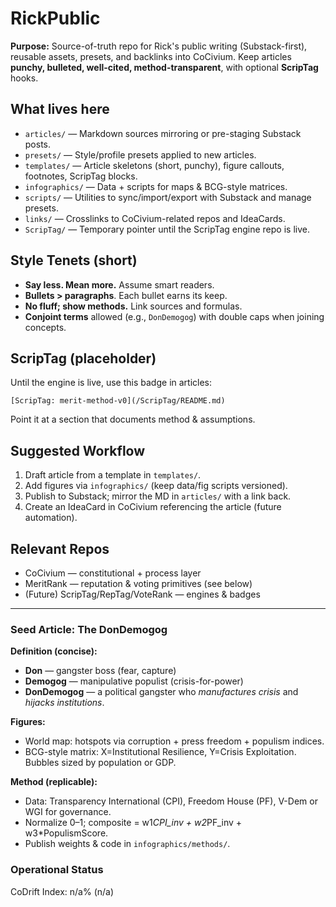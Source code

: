 # RickPublic

**Purpose:** Source-of-truth repo for Rick's public writing (Substack-first), reusable assets, presets, and backlinks into CoCivium. Keep articles **punchy, bulleted, well-cited, method-transparent**, with optional **ScripTag** hooks.

## What lives here
- `articles/` — Markdown sources mirroring or pre-staging Substack posts.
- `presets/` — Style/profile presets applied to new articles.
- `templates/` — Article skeletons (short, punchy), figure callouts, footnotes, ScripTag blocks.
- `infographics/` — Data + scripts for maps & BCG-style matrices.
- `scripts/` — Utilities to sync/import/export with Substack and manage presets.
- `links/` — Crosslinks to CoCivium-related repos and IdeaCards.
- `ScripTag/` — Temporary pointer until the ScripTag engine repo is live.

## Style Tenets (short)
- **Say less. Mean more.** Assume smart readers.
- **Bullets > paragraphs**. Each bullet earns its keep.
- **No fluff; show methods.** Link sources and formulas.
- **Conjoint terms** allowed (e.g., `DonDemogog`) with double caps when joining concepts.

## ScripTag (placeholder)
Until the engine is live, use this badge in articles:
```
[ScripTag: merit-method-v0](/ScripTag/README.md)
```
Point it at a section that documents method & assumptions.

## Suggested Workflow
1. Draft article from a template in `templates/`.
2. Add figures via `infographics/` (keep data/fig scripts versioned).
3. Publish to Substack; mirror the MD in `articles/` with a link back.
4. Create an IdeaCard in CoCivium referencing the article (future automation).

## Relevant Repos
- CoCivium — constitutional + process layer
- MeritRank — reputation & voting primitives (see below)
- (Future) ScripTag/RepTag/VoteRank — engines & badges

---

### Seed Article: The DonDemogog
**Definition (concise):**
- **Don** — gangster boss (fear, capture)
- **Demogog** — manipulative populist (crisis-for-power)
- **DonDemogog** — a political gangster who _manufactures crisis_ and _hijacks institutions_.

**Figures:**
- World map: hotspots via corruption + press freedom + populism indices.
- BCG-style matrix: X=Institutional Resilience, Y=Crisis Exploitation. Bubbles sized by population or GDP.

**Method (replicable):**
- Data: Transparency International (CPI), Freedom House (PF), V-Dem or WGI for governance.
- Normalize 0–1; composite = w1*CPI_inv + w2*PF_inv + w3*PopulismScore.
- Publish weights & code in `infographics/methods/`.

<!-- BEGIN: STATUS -->
### Operational Status
CoDrift Index: n/a% (n/a)
<!-- END: STATUS -->

